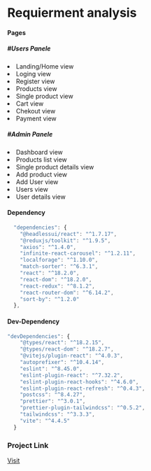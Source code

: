 # Requierment analysis

#### Pages

##### #Users Panele

<li> Landing/Home view
<li> Loging view
<li> Register view
<li> Products view
<li> Single product view
<li> Cart view
<li> Chekout view
<li> Payment view

##### #Admin Panele

<li> Dashboard view
<li> Products list view
<li> Single product details view
<li> Add product view
<li> Add User view
<li> Users view
<li> User details view

#### Dependency

```js
  "dependencies": {
    "@headlessui/react": "^1.7.17",
    "@reduxjs/toolkit": "^1.9.5",
    "axios": "^1.4.0",
    "infinite-react-carousel": "^1.2.11",
    "localforage": "^1.10.0",
    "match-sorter": "^6.3.1",
    "react": "^18.2.0",
    "react-dom": "^18.2.0",
    "react-redux": "^8.1.2",
    "react-router-dom": "^6.14.2",
    "sort-by": "^1.2.0"
  },
```

#### Dev-Dependency

```js
"devDependencies": {
    "@types/react": "^18.2.15",
    "@types/react-dom": "^18.2.7",
    "@vitejs/plugin-react": "^4.0.3",
    "autoprefixer": "^10.4.14",
    "eslint": "^8.45.0",
    "eslint-plugin-react": "^7.32.2",
    "eslint-plugin-react-hooks": "^4.6.0",
    "eslint-plugin-react-refresh": "^0.4.3",
    "postcss": "^8.4.27",
    "prettier": "^3.0.1",
    "prettier-plugin-tailwindcss": "^0.5.2",
    "tailwindcss": "^3.3.3",
    "vite": "^4.4.5"
  }
```

### Project Link

<a href="https://ecommerce-490-users.netlify.app/" target="_blank">Visit</a>
